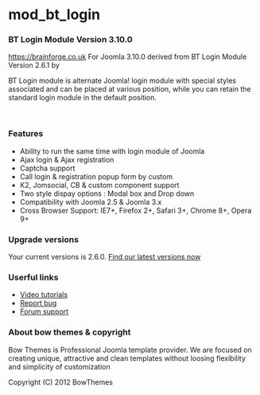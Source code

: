 # mod_bt_login
<div class='bt_description'><h3>BT Login Module Version 3.10.0</h3>
<a href='https://brainforge.co.uk' target='_blank'>https://brainforge.co.uk</a>
For Joomla 3.10.0 derived from BT Login Module Version 2.6.1 by <a href='http://bowthemes.com' target='_blank'></a>
<p>BT Login module is alternate Joomla! login module with special styles associated and can be placed at various position, while you can retain the standard login module in the default position.</p>
<br clear='both' />
<h3>Features</h3>
<ul class='list-style'>
<li>Ability to run the same time with login module of Joomla</li>
<li>Ajax login & Ajax registration</li><li>Captcha support</li>
<li>Call login & registration popup form by custom</li>
<li>K2, Jomsocial, CB & custom component support</li>
<li>Two style dispay options : Modal box and Drop down</li>
<li>Compatibility with Joomla 2.5 & Joomla 3.x</li>
<li>Cross Browser Support: IE7+, Firefox 2+, Safari 3+, Chrome 8+, Opera 9+</li>
</ul><h3>Upgrade versions</h3>
<p>Your current versions is 2.6.0. <a target='_blank' href='http://bowthemes.com/bt-login-module.html'>Find our latest versions now</a></p>
<h3>Userful links</h3>
<ul>
<li><a target='_blank' href='http://bowthemes.com/bt-login-module.html'>Video tutorials</a></li>
<li><a target='_blank' href='http://bowthemes.com/forums/13-bt-login/'>Report bug</a></li>
<li><a target='_blank' href='http://bowthemes.com/forums/13-bt-login/'>Forum support</a></li>
</ul>
<h3>About bow themes & copyright</h3>
<p>Bow Themes is Professional Joomla template provider.
We are focused on creating unique, attractive and clean templates without loosing flexibility and simplicity of customization</p>
Copyright (C) 2012 BowThemes</div>

